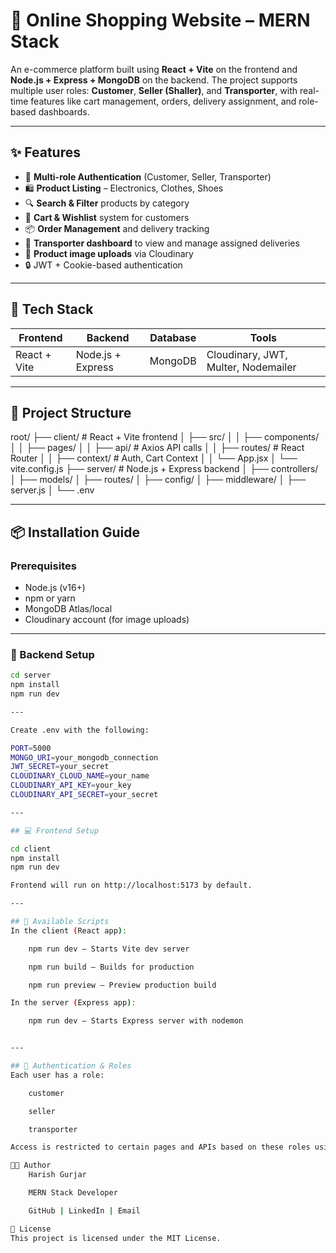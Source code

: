 # 🛒 Online Shopping Website – MERN Stack

An e-commerce platform built using **React + Vite** on the frontend and **Node.js + Express + MongoDB** on the backend. The project supports multiple user roles: **Customer**, **Seller (Shaller)**, and **Transporter**, with real-time features like cart management, orders, delivery assignment, and role-based dashboards.

---

## ✨ Features

- 👥 **Multi-role Authentication** (Customer, Seller, Transporter)
- 🛍 **Product Listing** – Electronics, Clothes, Shoes
- 🔍 **Search & Filter** products by category
- 🛒 **Cart & Wishlist** system for customers
- 📦 **Order Management** and delivery tracking
- 🚚 **Transporter dashboard** to view and manage assigned deliveries
- 📸 **Product image uploads** via Cloudinary
- 🔒 JWT + Cookie-based authentication

---

## 🚀 Tech Stack

| Frontend       | Backend            | Database | Tools          |
|----------------|--------------------|----------|----------------|
| React + Vite   | Node.js + Express  | MongoDB  | Cloudinary, JWT, Multer, Nodemailer |

---

## 📁 Project Structure

root/
├── client/ # React + Vite frontend
│ ├── src/
│ │ ├── components/
│ │ ├── pages/
│ │ ├── api/ # Axios API calls
│ │ ├── routes/ # React Router
│ │ ├── context/ # Auth, Cart Context
│ │ └── App.jsx
│ └── vite.config.js
├── server/ # Node.js + Express backend
│ ├── controllers/
│ ├── models/
│ ├── routes/
│ ├── config/
│ ├── middleware/
│ ├── server.js
│ └── .env


---

## 📦 Installation Guide

### Prerequisites
- Node.js (v16+)
- npm or yarn
- MongoDB Atlas/local
- Cloudinary account (for image uploads)

---

### 🔧 Backend Setup

```bash
cd server
npm install
npm run dev

---

Create .env with the following:

PORT=5000
MONGO_URI=your_mongodb_connection
JWT_SECRET=your_secret
CLOUDINARY_CLOUD_NAME=your_name
CLOUDINARY_API_KEY=your_key
CLOUDINARY_API_SECRET=your_secret

---

## 💻 Frontend Setup

cd client
npm install
npm run dev

Frontend will run on http://localhost:5173 by default.

---

## 📘 Available Scripts
In the client (React app):

    npm run dev – Starts Vite dev server

    npm run build – Builds for production

    npm run preview – Preview production build

In the server (Express app):

    npm run dev – Starts Express server with nodemon


---

## 🔐 Authentication & Roles
Each user has a role:

    customer

    seller

    transporter

Access is restricted to certain pages and APIs based on these roles using middleware.

🧑‍💻 Author
    Harish Gurjar

    MERN Stack Developer

    GitHub | LinkedIn | Email

📄 License
This project is licensed under the MIT License.